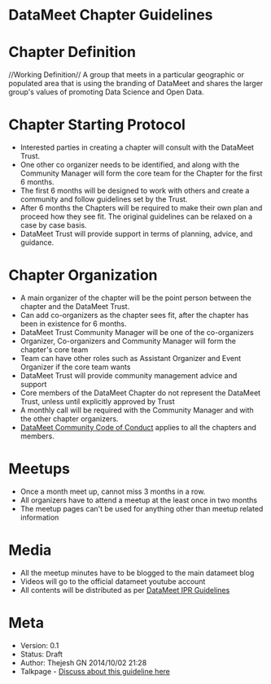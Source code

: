# DataMeet Chapter Guidelines

# Chapter Definition
//Working Definition//
A group that meets in a particular geographic or populated area that is using the branding of DataMeet and shares the larger group's values of promoting Data Science and Open Data.

# Chapter Starting Protocol
  - Interested parties in creating a chapter will consult with the DataMeet Trust.
  - One other co organizer needs to be identified, and along with the Community Manager will form the core team for the Chapter for the first 6 months.
  - The first 6 months will be designed to work with others and create a community and follow guidelines set by the Trust.
  - After 6 months the Chapters will be required to make their own plan and proceed how they see fit.  The original guidelines can be relaxed on a case by case basis.  
  - DataMeet Trust will provide support in terms of planning, advice, and guidance.  

# Chapter Organization
  - A main organizer of the chapter will be the point person between the chapter and the DataMeet Trust.
  - Can add co-organizers as the chapter sees fit, after the chapter has been in existence for 6 months.
  - DataMeet Trust Community Manager will be one of the co-organizers
  - Organizer, Co-organizers and Community Manager will form the chapter's core team 
  - Team can have other roles such as Assistant Organizer and Event Organizer if the core team wants
  - DataMeet Trust will provide community management advice and support
  - Core members of the DataMeet Chapter do not represent the DataMeet Trust, unless until explicitly approved by Trust 
  - A monthly call will be required with the Community Manager and with the other chapter organizers. 
  - [DataMeet Community Code of Conduct](/guidelines/datameet-community-code-of-conduct) applies to all the chapters and members. 

# Meetups
  - Once a month meet up, cannot miss 3 months in a row.
  - All organizers have to attend a meetup at the least once in two months
  - The meetup pages can't be used for anything other than meetup related information

# Media
  - All the meetup minutes have to be blogged to the main datameet blog
  - Videos will go to the official datameet youtube account
  - All contents will be distributed as per [DataMeet IPR Guidelines](https://wiki.datameet.org/guidelines/ipr-guidelines)

# Meta
  * Version: 0.1
  * Status: Draft
  * Author: Thejesh GN 2014/10/02 21:28
  * Talkpage - [Discuss about this guideline here](guidelines/chapter-guidelines-talkpage)